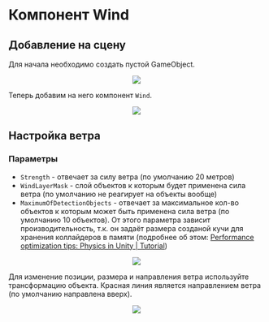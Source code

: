 # Компонент Wind
## Добавление на сцену
Для начала необходимо создать пустой GameObject.

<p align="center">
  <img src="https://user-images.githubusercontent.com/36131441/184846025-ff3d4d7a-93b4-4ab7-a1ef-7e38315d3e43.png" />
</p>

Теперь добавим на него компонент ``Wind``.

<p align="center">
  <img src="https://user-images.githubusercontent.com/36131441/184847239-b06063e5-d862-461b-a11e-ca37b9762657.png" />
</p>

## Настройка ветра
### Параметры
* ``Strength`` - отвечает за силу ветра (по умолчанию 20 метров)
* ``WindLayerMask`` - слой объектов к которым будет применена сила ветра (по умолчанию не реагирует на объекты вообще)
* ``MaximumOfDetectionObjects`` - отвечает за максимальное кол-во объектов к которым может быть применена сила ветра (по умолчанию 10 объектов).
От этого параметра зависит производительность, т.к. он задаёт размера созданой кучи для хранения коллайдеров в памяти (подробнее об этом: [Performance optimization tips: Physics in Unity | Tutorial](https://youtu.be/pTz3LMQpvfA?t=583))

<p align="center">
  <img src="https://user-images.githubusercontent.com/36131441/184854183-437ff2e5-3e7f-4b9f-a8c7-f11b1080f1d4.png" />
</p>

Для изменение позиции, размера и направления ветра используйте трансформацию объекта. Красная линия является направлением ветра (по умолчанию направлена вверх).

<p align="center">
  <img src="https://user-images.githubusercontent.com/36131441/184855958-56c1c1fe-9a3d-4228-a6ab-d64168938d7d.png" />
</p>
